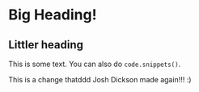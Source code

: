 # Big Heading!

## Littler heading

This is some text.  You can also do `code.snippets()`.

This is a change thatddd Josh Dickson made again!!! :)
